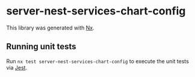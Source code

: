 # server-nest-services-chart-config

This library was generated with [Nx](https://nx.dev).

## Running unit tests

Run `nx test server-nest-services-chart-config` to execute the unit tests via [Jest](https://jestjs.io).
